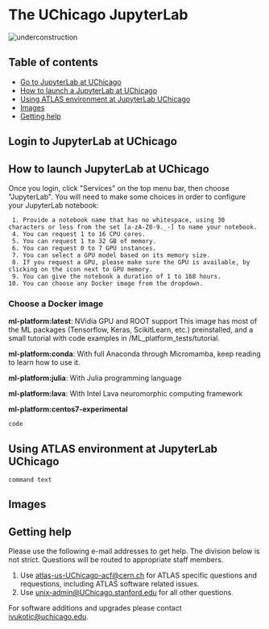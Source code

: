 # The UChicago JupyterLab

![underconstruction](../images/underconstruction.jpg)

## Table of contents

- [Go to JupyterLab at UChicago](#login-to-jupyterlab-at-uchicago)
- [How to launch a JupyterLab at UChicago](#how-to-launch-jupyterlab-at-uchicago)
- [Using ATLAS environment at JupyterLab UChicago](#using-atlas-environment-at-jupyterlab-uchicago)
- [Images](#images)
- [Getting help](#getting-help)

## Login to JupyterLab at UChicago

## How to launch JupyterLab at UChicago

Once you login, click "Services" on the top menu bar, then choose "JupyterLab".
You will need to make some choices in order to configure your JupyterLab
notebook:

     1. Provide a notebook name that has no whitespace, using 30 characters or less from the set [a-zA-Z0-9._-] to name your notebook.
     4. You can request 1 to 16 CPU cores.
     5. You can request 1 to 32 GB of memory.
     6. You can request 0 to 7 GPU instances.
     7. You can select a GPU model based on its memory size.
     8. If you request a GPU, please make sure the GPU is available, by clicking on the icon next to GPU memory.
     9. You can give the notebook a duration of 1 to 168 hours.
    10. You can choose any Docker image from the dropdown.

### Choose a Docker image

**ml-platform:latest**: NVidia GPU and ROOT support This image has most of the
ML packages (Tensorflow, Keras, ScikitLearn, etc.) preinstalled, and a small
tutorial with code examples in /ML_platform_tests/tutorial.

**ml-platform:conda**: With full Anaconda through Micromamba, keep reading to
learn how to use it.

**ml-platform:julia**: With Julia programming language

**ml-platform:lava**: With Intel Lava neuromorphic computing framework

**ml-platform:centos7-experimental**

```
code
```

## Using ATLAS environment at JupyterLab UChicago

`command text`

## Images

## Getting help

Please use the following e-mail addresses to get help. The division below is not
strict. Questions will be routed to appropriate staff members.

1. Use atlas-us-UChicago-acf@cern.ch for ATLAS specific questions and
   requestions, including ATLAS software related issues.
2. Use unix-admin@UChicago.stanford.edu for all other questions.

For software additions and upgrades please contact ivukotic@uchicago.edu.
